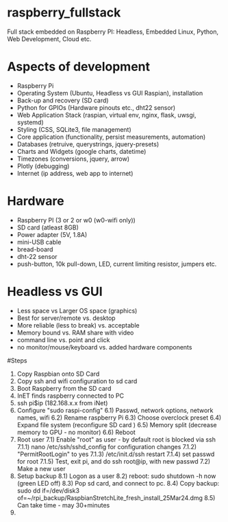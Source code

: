 # raspberry_fullstack
Full stack embedded on Raspberry PI: Headless, Embedded Linux, Python, Web Development, Cloud etc.

# Aspects of development
 - Raspberry Pi
 - Operating System (Ubuntu, Headless vs GUI Raspian), installation
 - Back-up and recovery (SD card)
 - Python for GPIOs (Hardware pinouts etc., dht22 sensor)
 - Web Application Stack (raspian, virtual env, nginx, flask, uwsgi, systemd) 
 - Styling (CSS, SQLite3, file management)
 - Core application (functionality, persist measurements, automation)
 - Databases (retruive, querystrings, jquery-presets)
 - Charts and Widgets (google charts, datetime)
 - Timezones (conversions, jquery, arrow)
 - Plotly (debugging)
 - Internet (ip address, web app to internet)

 # Hardware
 - Raspberry PI (3 or 2 or w0 (w0-wifi only))
 - SD card (atleast 8GB)
 - Power adapter (5V, 1.8A)
 - mini-USB cable
 - bread-board
 - dht-22 sensor 
 - push-button, 10k pull-down, LED, current limiting resistor, jumpers etc. 

# Headless vs GUI
 - Less space vs Larger OS space (graphics)
 - Best for server/remote vs. desktop
 - More reliable (less to break) vs. acceptable
 - Memory bound vs. RAM share with video
 - command line vs. point and click
 - no monitor/mouse/keyboard vs. added hardware components

 #Steps
 1) Copy Raspbian onto SD Card
 2) Copy ssh and wifi configuration to sd card
 3) Boot Raspberry from the SD card
 4) InET finds raspberry connected to PC
 5) ssh pi$ip (182.168.x.x from iNet)
 6) Configure "sudo raspi-config"
    6.1) Passwd, network options, network names, wifi
    6.2) Rename raspberry Pi
    6.3) Choose overclock preset
    6.4) Expand file system (reconfigure SD card )
    6.5) Memory split (decrease memory to GPU - no monitor)
    6.6) Reboot
 7) Root user
    7.1) Enable "root" as user - by default root is blocked via ssh
        7.1.1) nano /etc/ssh/sshd_config for configuration changes
        7.1.2) "PermitRootLogin" to yes
        7.1.3) /etc/init.d/ssh restart
        7.1.4) set passwd for root <passwd root>
        7.1.5) Test, exit pi, and do ssh root@ip, with new passwd
    7.2) Make a new user
 8) Setup backup
    8.1) Logon as a user
    8.2) reboot: sudo shutdown -h now (green LED off)
    8.3) Pop sd card, and connect to pc. 
    8.4) Copy backup: sudo dd if=/dev/disk3 of=~/rpi_backup/RaspbianStretchLite_fresh_install_25Mar24.dmg 
    8.5) Can take time - may 30+minutes
 9) 